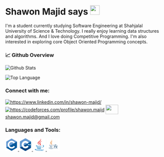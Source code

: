 
<!--- ![I am GitHub Readme Generator's creator](https://github.com/shawon-majid/shawon-majid/blob/c8a09dc94bba7a1ef1b190f91da6d8ee23adfc3a/gitCover.png) -->


# Shawon Majid says <img src="https://media.giphy.com/media/hvRJCLFzcasrR4ia7z/giphy.gif" width="30px" height="30px">

I'm a student currently studying Software Engineering at Shahjalal University of Science & Technology. I really enjoy learning data structures and algorithms. And I love doing Competitive Programming. I'm also interested in exploring core Object Oriented Programming concepts.

<h3 align="left">📈 Github Overview</h3>

![Github Stats](https://github-readme-stats.vercel.app/api?username=shawon-majid&count_private=true&show_icons=true&&theme=midnight-purple&include_all_commits=true%22%20&hide_border=true)

![Top Language](https://github-readme-stats-eight-theta.vercel.app/api/top-langs/?username=shawon-majid&layout=compact&langs_count=8&theme=chartreuse-dark&hide_border=true&count_private=true)

<p align="left">
<h3 align="left">Connect with me:</h3>

<a href="https://www.linkedin.com/in/shawon-majid/" target="blank"><img align="center" src="https://camo.githubusercontent.com/c8a9c5b414cd812ad6a97a46c29af67239ddaeae08c41724ff7d945fb4c047e5/68747470733a2f2f6564656e742e6769746875622e696f2f537570657254696e7949636f6e732f696d616765732f7376672f6c696e6b6564696e2e737667" alt="https://www.linkedin.com/in/shawon-majid/" height="30" width="40" /></a>
<a href="https://codeforces.com/profile/shawon.majid" target="blank"><img align="center" src="https://github.com/npanuhin/Artwork/blob/master/SVG/Codeforces/Codeforces.colored.svg" alt="https://codeforces.com/profile/shawon.majid" height="30" width="40" /></a>
<img align="center" src="https://upload.wikimedia.org/wikipedia/commons/7/7e/Gmail_icon_%282020%29.svg" height="30" width="40" /> <span> shawon.majid@gmail.com </span> 
</p>

<h3 align="left">Languages and Tools:</h3>
<p align="left"> <a href="https://www.cprogramming.com/" target="_blank"> <img src="https://raw.githubusercontent.com/devicons/devicon/master/icons/c/c-original.svg" alt="c" width="40" height="40"/> </a> <a href="https://www.w3schools.com/cpp/" target="_blank"> <img src="https://raw.githubusercontent.com/devicons/devicon/master/icons/cplusplus/cplusplus-original.svg" alt="cplusplus" width="40" height="40"/> </a> <a href="https://www.java.com" target="_blank"> <img src="https://raw.githubusercontent.com/devicons/devicon/master/icons/java/java-original.svg" alt="java" width="40" height="40"/> </a> <a href="https://blog.knoldus.com/javafx-overview-with-hands-on/" target="_blank"> <img src="https://github.com/shawon-majid/shawon-majid/blob/09173126868d073d2bb3692e077f7878a9401804/fx.png" alt="javaFX" width="40" height="40"/> </a> 

